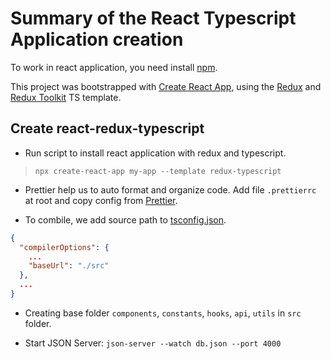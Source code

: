 # Summary of the React Typescript Application creation

To work in react application, you need install [npm](https://docs.npmjs.com/downloading-and-installing-node-js-and-npm/).

This project was bootstrapped with [Create React App](https://github.com/facebook/create-react-app), using the [Redux](https://redux.js.org/) and [Redux Toolkit](https://redux-toolkit.js.org/) TS template.

## Create react-redux-typescript

- Run script to install react application with redux and typescript.

> `npx create-react-app my-app --template redux-typescript`

- Prettier help us to auto format and organize code. Add file `.prettierrc` at root and copy config from [Prettier](https://prettier.io/playground/).

- To combile, we add source path to [tsconfig.json](https://www.typescriptlang.org/docs/handbook/tsconfig-json.html).

```json
{
  "compilerOptions": {
    ...
    "baseUrl": "./src"
  },
  ...
}
```

- Creating base folder `components`, `constants`, `hooks`, `api`, `utils` in `src` folder.

- Start JSON Server: `json-server --watch db.json --port 4000`